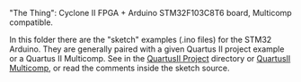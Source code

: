 

"The Thing": Cyclone II FPGA + Arduino STM32F103C8T6 board, Multicomp compatible.

In this folder there are the "sketch" examples (.ino files) for the STM32 Arduino. They are generally paired with a given Quartus II project example or a Quartus II Multicomp. See in the [QuartusII Project](https://github.com/SuperFabius/The-Thing-FPGA-STM32/tree/master/QuartusII%20Project) directory or [QuartusII Multicomp](https://github.com/SuperFabius/The-Thing-FPGA-STM32/tree/master/QuartusII%20Multicomp), or read the comments inside the sketch source.
